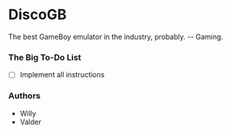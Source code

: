 # DiscoGB

The best GameBoy emulator in the industry, probably.
-- Gaming.

### The Big To-Do List

+ [ ] Implement all instructions

### Authors

+ Willy
+ Valder
